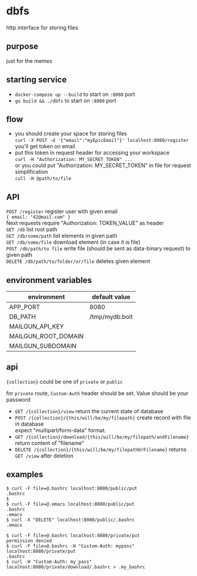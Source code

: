 # dbfs
http interface for storing files

## purpose
just for the memes

## starting service
- `docker-compose up --build` to start on `:8080` port
- `go build && ./dbfs` to start on `:8080` port 

## flow
- you should create your space for storing files  
`curl -X POST -d '{"email":"myEpicEmail"}' localhost:8080/register`  
you'll get token on email
- put this token in request header for accessing your workspace  
`curl -H "Authorization: MY_SECRET_TOKEN" ...`  
or you could put "Authorization: MY_SECRET_TOKEN" in file for request simplification  
`cull -H @path/to/file`  

## API
`POST /register` register user with given email  
`{ email: "42@mail.com" }`  
Next requests require "Authorization: TOKEN_VALUE" as header  
`GET /db` list root path  
`GET /db/some/path` list elements in given path  
`GET /db/some/file` download element (in case it is file)  
`POST /db/path/to file` write file (should be sent as data-binary request) to given path  
`DELETE /db/path/to/folder/or/file` deletes given element  

## environment variables

| environment    	| default value  |
|-----------------------|----------------|
| APP_PORT       	      | 8080           |
| DB_PATH             	| /tmp/mydb.bolt |
| MAILGUN_API_KEY      	|                |
| MAILGUN_ROOT_DOMAIN	|                |
| MAILGUN_SUBDOMAIN	   |                |

## api
`{collection}` could be one of `private` or `public`  

for `private` route, `Custom-Auth` header should be set. Value should be your password  

- `GET /{collection}/view` return the current state of database
- `POST /{collection}/{this/will/be/my/filepath}` create record with file in database  
   expect "multipart/form-data" format.
- `GET /{collection}/download/{this/will/be/my/filepath/andFilename}` return content of "filename" 
- `DELETE /{collection}/{this/will/be/my/filepathOrFilename}` returns `GET /view` after deletion

## examples
```
$ curl -F file=@.bashrc localhost:8080/public/put
.bashrc
$
$ curl -F file=@.emacs localhost:8080/public/put
.bashrc
.emacs
$ curl -X "DELETE" localhost:8080/public/.bashrc
.emacs

$ curl -F file=@.bashrc localhost:8080/private/put
permission denied
$ curl -F file=@.bashrc -H "Custom-Auth: mypass" localhost:8080/private/put
.bashrc
$ curl -H "Custom-Auth: my_pass" localhost:8080/private/download/.bashrc > .my_bashrc
```

